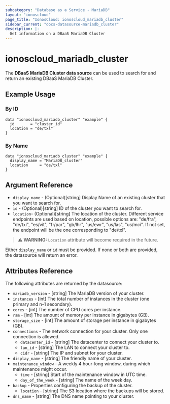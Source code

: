 ```yaml
---
subcategory: "Database as a Service - MariaDB"
layout: "ionoscloud"
page_title: "IonosCloud: ionoscloud_mariadb_cluster"
sidebar_current: "docs-datasource-mariadb_cluster"
description: |-
  Get information on a DBaaS MariaDB Cluster
---
```


# ionoscloud_mariadb_cluster

The **DBaaS MariaDB Cluster data source** can be used to search for and return an existing DBaaS MariaDB Cluster.

## Example Usage

### By ID 
```hcl
data "ionoscloud_mariadb_cluster" "example" {
  id       = "cluster_id"
  location = "de/txl"
}
```

### By Name

```hcl
data "ionoscloud_mariadb_cluster" "example" {
  display_name = "MariaDB_cluster"
  location     = "de/txl"
}
```

## Argument Reference

* `display_name` - (Optional)[string] Display Name of an existing cluster that you want to search for.
* `id` - (Optional)[string] ID of the cluster you want to search for.
* `location`- (Optional)[string] The location of the cluster. Different service endpoints are used based on location, possible options are: "de/fra", "de/txl", "es/vit", "fr/par", "gb/lhr", "us/ewr", "us/las", "us/mci". If not set, the endpoint will be the one corresponding to "de/txl".

> **⚠ WARNING:** `Location` attribute will become required in the future.

Either `display_name` or `id` must be provided. If none or both are provided, the datasource will return an error.

## Attributes Reference

The following attributes are returned by the datasource:

* `mariadb_version` - [string] The MariaDB version of your cluster.
* `instances` - [int] The total number of instances in the cluster (one primary and n-1 secondary).
* `cores` - [int] The number of CPU cores per instance.
* `ram` - [int] The amount of memory per instance in gigabytes (GB).
* `storage_size` - [int] The amount of storage per instance in gigabytes (GB).
* `connections` - The network connection for your cluster. Only one connection is allowed.
  * `datacenter_id` - [string] The datacenter to connect your cluster to.
  * `lan_id` - [string] The LAN to connect your cluster to.
  * `cidr` - [string] The IP and subnet for your cluster.
* `display_name` - [string] The friendly name of your cluster.
* `maintenance_window` - A weekly 4 hour-long window, during which maintenance might occur.
  * `time` - [string] Start of the maintenance window in UTC time.
  * `day_of_the_week` - [string] The name of the week day.
* `backup` - Properties configuring the backup of the cluster.
  * `location` - [string] The S3 location where the backups will be stored.
* `dns_name` - [string] The DNS name pointing to your cluster.
  